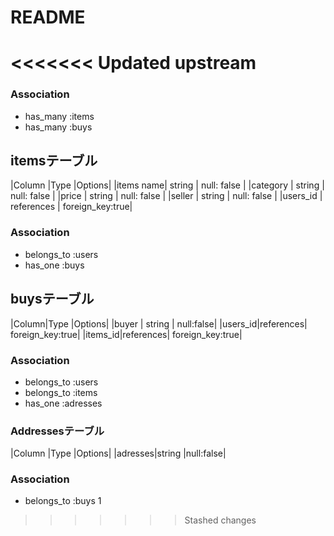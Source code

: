 
# README

<<<<<<< Updated upstream
=======

### Association
- has_many :items
- has_many :buys



## itemsテーブル

|Column    |Type    |Options|
|items name| string | null: false |
|category  | string | null: false |
|price     | string | null: false |
|seller    | string | null: false |
|users_id  | references | foreign_key:true|


### Association
- belongs_to :users
- has_one    :buys

## buysテーブル

|Column|Type        |Options|
|buyer | string     | null:false|
|users_id|references| foreign_key:true|
|items_id|references| foreign_key:true|

### Association
- belongs_to  :users
- belongs_to  :items
- has_one     :adresses



### Addressesテーブル
|Column  |Type   |Options|
|adresses|string |null:false|



### Association
- belongs_to  :buys
1
>>>>>>> Stashed changes
